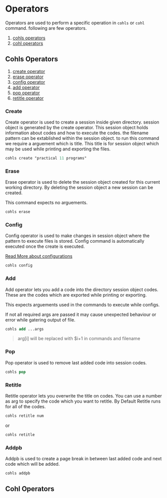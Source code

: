 # Operators

Operators are used to perform a specific operation in `cohls` or `cohl` command. following are few operators.

1. [cohls operators](#cohls-operators)
2. [cohl operators](#cohl-operators)

## Cohls Operators

1. [create operator](#create)
2. [erase operator](#erase)
3. [config operator](#config)
4. [add operator](#add)
5. [pop operator](#pop)
6. [retitle operator](#retitle)

### Create

Create operator is used to create a session inside given directory. session object is generated by the create operator.
This session object holds information about codes and how to execute the codes. the filename pattern can be extablished within the session object.
to run this command we require a arguement which is title. This title is for session object which may be used while printing and exporting the files.

```ps
cohls create "practical 11 programs"
```

### Erase

Erase operator is used to delete the session object created for this current working directory.
By deleting the session object a new session can be created.

This command expects no arguements.

```ps
cohls erase
```

### Config

Config operator is used to make changes in session object where the pattern to execute files is stored.
Config command is automatically executed once the create is executed.

[Read More about configurations](./config)

```ps
cohls config
```

### Add

Add operator lets you add a code into the directory session object codes.
These are the codes which are exported while printing or exporting.

This expects arguements used in the commands to execute while configs.

If not all required args are passed it may cause unexpected behaviour or error while gatering output of file.

```ps
cohls add ...args
```

> arg[i] will be replaced with $i+1 in commands and filename

### Pop

Pop operator is used to remove last added code into session codes.

```ps
cohls pop
```

### Retitle

Retitle operator lets you overwrite the title on codes.
You can use a number as arg to specify the code which you want to retitle.
By Default Retitle runs for all of the codes.

```ps
cohls retitle num
```

or

```ps
cohls retitle
```

### Addpb

Addpb is used to create a page break in between last added code and next code which will be added.

```ps
cohls addpb
```

## Cohl Operators
